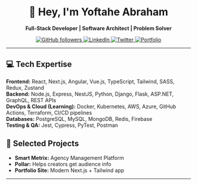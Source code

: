 <div align="center">

# 👋 Hey, I'm Yoftahe Abraham  
**Full-Stack Developer | Software Architect | Problem Solver**  

<p>
  <a href="https://github.com/YoftaheAbraham?tab=followers">
    <img alt="GitHub followers" src="https://img.shields.io/github/followers/YoftaheAbraham?color=green&logo=github">
  </a>
  <a href="https://www.linkedin.com/in/yofabr/">
    <img src="https://img.shields.io/badge/LinkedIn-0077B5?style=flat&logo=linkedin&logoColor=white" alt="LinkedIn" />
  </a>
  <a href="https://x.com/yof_abr">
    <img src="https://img.shields.io/badge/Twitter-1DA1F2?style=flat&logo=twitter&logoColor=white" alt="Twitter" />
  </a>
  <a href="https://yoftahe.vercel.app">
    <img src="https://img.shields.io/badge/Portfolio-FF5722?style=flat&logo=google-chrome&logoColor=white" alt="Portfolio" />
  </a>
</p>

</div>

---

## 💻 Tech Expertise
**Frontend:** React, Next.js, Angular, Vue.js, TypeScript, Tailwind, SASS, Redux, Zustand  
**Backend:** Node.js, Express, NestJS, Python, Django, Flask, ASP.NET, GraphQL, REST APIs  
**DevOps & Cloud (Learning):** Docker, Kubernetes, AWS, Azure, GitHub Actions, Terraform, CI/CD pipelines  
**Databases:** PostgreSQL, MySQL, MongoDB, Redis, Firebase  
**Testing & QA:** Jest, Cypress, PyTest, Postman  



## 📂 Selected Projects
- **Smart Metrix:** Agency Management Platform 
- **Pollar:** Helps creators get audience info
- **Portfolio Site:** Modern Next.js + Tailwind app  

---
